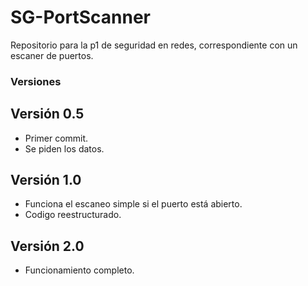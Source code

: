 # SG-PortScanner
Repositorio para la p1 de seguridad en redes, correspondiente con un escaner de puertos.

### Versiones
## Versión 0.5
 - Primer commit.
 - Se piden los datos.
## Versión 1.0
 - Funciona el escaneo simple si el puerto está abierto.
 - Codigo reestructurado.
## Versión 2.0
 - Funcionamiento completo.
